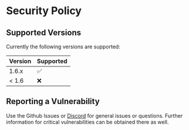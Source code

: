 # Security Policy

## Supported Versions

Currently the following versions are supported:

| Version | Supported          |
| ------- | ------------------ |
| 1.6.x   | :white_check_mark: |
| < 1.6   | :x:                |

## Reporting a Vulnerability

Use the Github Issues or [Discord](http://discord.nanocenter.org/) for general issues or questions.
Further information for critical vulnerabilities can be obtained there as well.
